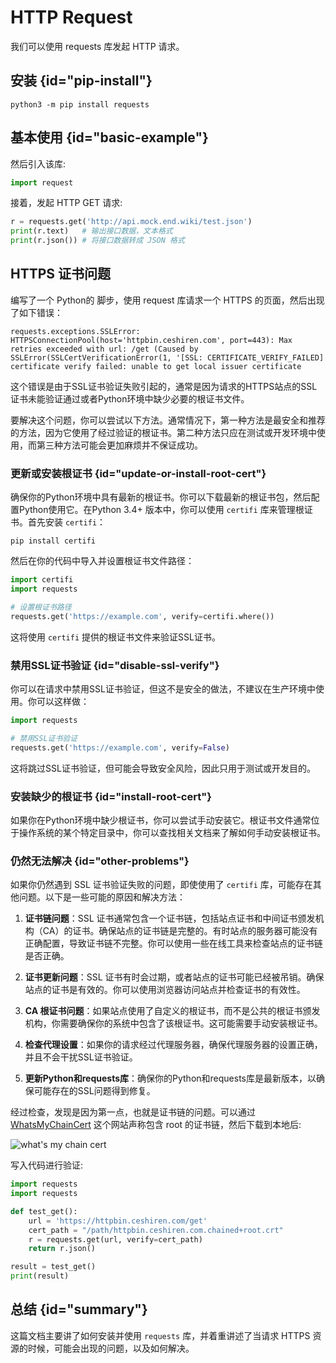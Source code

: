 # HTTP Request

我们可以使用 requests 库发起 HTTP 请求。

## 安装 {id="pip-install"}

```shell
python3 -m pip install requests
```

## 基本使用 {id="basic-example"}

然后引入该库:

```python
import request
```

接着，发起 HTTP GET 请求:

```python
r = requests.get('http://api.mock.end.wiki/test.json')
print(r.text)   # 输出接口数据，文本格式
print(r.json()) # 将接口数据转成 JSON 格式
```

## HTTPS 证书问题

编写了一个 Python的 脚步，使用 request 库请求一个 HTTPS 的页面，然后出现了如下错误：

```text
requests.exceptions.SSLError: HTTPSConnectionPool(host='httpbin.ceshiren.com', port=443): Max retries exceeded with url: /get (Caused by SSLError(SSLCertVerificationError(1, '[SSL: CERTIFICATE_VERIFY_FAILED] certificate verify failed: unable to get local issuer certificate 
```

这个错误是由于SSL证书验证失败引起的，通常是因为请求的HTTPS站点的SSL证书未能验证通过或者Python环境中缺少必要的根证书文件。

要解决这个问题，你可以尝试以下方法。通常情况下，第一种方法是最安全和推荐的方法，因为它使用了经过验证的根证书。第二种方法只应在测试或开发环境中使用，而第三种方法可能会更加麻烦并不保证成功。

### 更新或安装根证书 {id="update-or-install-root-cert"}

确保你的Python环境中具有最新的根证书。你可以下载最新的根证书包，然后配置Python使用它。在Python 3.4+ 版本中，你可以使用 `certifi` 库来管理根证书。首先安装 `certifi`：

```
pip install certifi
```

然后在你的代码中导入并设置根证书文件路径：

```python
import certifi
import requests

# 设置根证书路径
requests.get('https://example.com', verify=certifi.where())
```

这将使用 `certifi` 提供的根证书文件来验证SSL证书。

###  禁用SSL证书验证 {id="disable-ssl-verify"}

你可以在请求中禁用SSL证书验证，但这不是安全的做法，不建议在生产环境中使用。你可以这样做：

```python
import requests

# 禁用SSL证书验证
requests.get('https://example.com', verify=False)
```

这将跳过SSL证书验证，但可能会导致安全风险，因此只用于测试或开发目的。

### 安装缺少的根证书 {id="install-root-cert"}

如果你在Python环境中缺少根证书，你可以尝试手动安装它。根证书文件通常位于操作系统的某个特定目录中，你可以查找相关文档来了解如何手动安装根证书。

### 仍然无法解决 {id="other-problems"}

如果你仍然遇到 SSL 证书验证失败的问题，即使使用了 `certifi` 库，可能存在其他问题。以下是一些可能的原因和解决方法：

1.  **证书链问题**：SSL 证书通常包含一个证书链，包括站点证书和中间证书颁发机构（CA）的证书。确保站点的证书链是完整的。有时站点的服务器可能没有正确配置，导致证书链不完整。你可以使用一些在线工具来检查站点的证书链是否正确。

2.  **证书更新问题**：SSL 证书有时会过期，或者站点的证书可能已经被吊销。确保站点的证书是有效的。你可以使用浏览器访问站点并检查证书的有效性。

3.  **CA 根证书问题**：如果站点使用了自定义的根证书，而不是公共的根证书颁发机构，你需要确保你的系统中包含了该根证书。这可能需要手动安装根证书。

4.  **检查代理设置**：如果你的请求经过代理服务器，确保代理服务器的设置正确，并且不会干扰SSL证书验证。

5.  **更新Python和requests库**：确保你的Python和requests库是最新版本，以确保可能存在的SSL问题得到修复。

经过检查，发现是因为第一点，也就是证书链的问题。可以通过 [WhatsMyChainCert](https://whatsmychaincert.com/)  这个网站声称包含 root 的证书链，然后下载到本地后:

<img src="http://file-linker.oss-cn-hangzhou.aliyuncs.com/L8CAmDf5bnowEEanhAdJ.png" alt="what's my chain cert"/>

写入代码进行验证:

```Python
import requests
import requests

def test_get():
    url = 'https://httpbin.ceshiren.com/get'
    cert_path = "/path/httpbin.ceshiren.com.chained+root.crt"
    r = requests.get(url, verify=cert_path)
    return r.json()

result = test_get()
print(result)
```

## 总结 {id="summary"}

这篇文档主要讲了如何安装并使用 `requests` 库，并着重讲述了当请求 HTTPS 资源的时候，可能会出现的问题，以及如何解决。